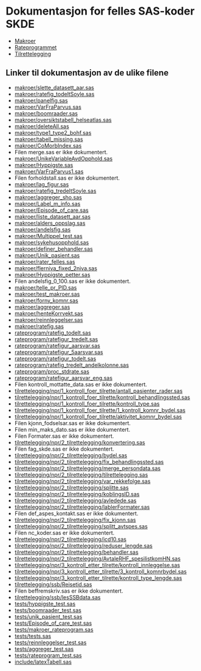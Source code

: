 # Dokumentasjon for felles SAS-koder SKDE

- [Makroer](makroer_doc)
- [Rateprogrammet](rateprogram_doc)
- [Tilrettelegging](tilrettelegging_doc)


## Linker til dokumentasjon av de ulike filene

- [makroer/slette_datasett_aar.sas](slette_datasett_aar)
- [makroer/ratefig_todeltSoyle.sas](ratefig_todeltSoyle)
- [makroer/panelfig.sas](panelfig)
- [makroer/VarFraParvus.sas](VarFraParvus)
- [makroer/boomraader.sas](boomraader)
- [makroer/oversiktstabell_helseatlas.sas](oversiktstabell_helseatlas)
- [makroer/deleteAll.sas](deleteAll)
- [makroer/type1_type2_bohf.sas](type1_type2_bohf)
- [makroer/tabell_missing.sas](tabell_missing)
- [makroer/CoMorbIndex.sas](CoMorbIndex)
- Filen merge.sas er ikke dokumentert.
- [makroer/UnikeVariableAvdOpphold.sas](UnikeVariableAvdOpphold)
- [makroer/Hyppigste.sas](Hyppigste)
- [makroer/VarFraParvus1.sas](VarFraParvus1)
- Filen forholdstall.sas er ikke dokumentert.
- [makroer/lag_figur.sas](lag_figur)
- [makroer/ratefig_tredeltSoyle.sas](ratefig_tredeltSoyle)
- [makroer/aggreger_sho.sas](aggreger_sho)
- [makroer/Label_m_info.sas](Label_m_info)
- [makroer/Episode_of_care.sas](Episode_of_care)
- [makroer/liste_datasett_aar.sas](liste_datasett_aar)
- [makroer/alders_oppslag.sas](alders_oppslag)
- [makroer/andelsfig.sas](andelsfig)
- [makroer/Multippel_test.sas](Multippel_test)
- [makroer/sykehusopphold.sas](sykehusopphold)
- [makroer/definer_behandler.sas](definer_behandler)
- [makroer/Unik_pasient.sas](Unik_pasient)
- [makroer/rater_felles.sas](rater_felles)
- [makroer/flerniva_fixed_2niva.sas](flerniva_fixed_2niva)
- [makroer/Hyppigste_petter.sas](Hyppigste_petter)
- Filen andelsfig_0_100.sas er ikke dokumentert.
- [makroer/telle_pr_PID.sas](telle_pr_PID)
- [makroer/test_makroer.sas](test_makroer)
- [makroer/forny_komnr.sas](forny_komnr)
- [makroer/aggreger.sas](aggreger)
- [makroer/henteKorrvekt.sas](henteKorrvekt)
- [makroer/reinnleggelser.sas](reinnleggelser)
- [makroer/ratefig.sas](ratefig)
- [rateprogram/ratefig_todelt.sas](ratefig_todelt)
- [rateprogram/ratefigur_tredelt.sas](ratefigur_tredelt)
- [rateprogram/ratefigur_aarsvar.sas](ratefigur_aarsvar)
- [rateprogram/ratefigur_5aarsvar.sas](ratefigur_5aarsvar)
- [rateprogram/ratefigur_todelt.sas](ratefigur_todelt)
- [rateprogram/ratefig_tredelt_andelkolonne.sas](ratefig_tredelt_andelkolonne)
- [rateprogram/proc_stdrate.sas](proc_stdrate)
- [rateprogram/ratefigur_aarsvar_eng.sas](ratefigur_aarsvar_eng)
- Filen kontroll_mottatte_data.sas er ikke dokumentert.
- [tilrettelegging/npr/1_kontroll_foer_tilrette/antall_pasienter_rader.sas](antall_pasienter_rader)
- [tilrettelegging/npr/1_kontroll_foer_tilrette/kontroll_behandlingssted.sas](kontroll_behandlingssted)
- [tilrettelegging/npr/1_kontroll_foer_tilrette/kontroll_type.sas](kontroll_type)
- [tilrettelegging/npr/1_kontroll_foer_tilrette/1_kontroll_komnr_bydel.sas](1_kontroll_komnr_bydel)
- [tilrettelegging/npr/1_kontroll_foer_tilrette/aktivitet_komnr_bydel.sas](aktivitet_komnr_bydel)
- Filen kjonn_fodselsar.sas er ikke dokumentert.
- Filen min_maks_dato.sas er ikke dokumentert.
- Filen Formater.sas er ikke dokumentert.
- [tilrettelegging/npr/2_tilrettelegging/konvertering.sas](konvertering)
- Filen fag_skde.sas er ikke dokumentert.
- [tilrettelegging/npr/2_tilrettelegging/bydel.sas](bydel)
- [tilrettelegging/npr/2_tilrettelegging/fix_behandlingssted.sas](fix_behandlingssted)
- [tilrettelegging/npr/2_tilrettelegging/merge_persondata.sas](merge_persondata)
- [tilrettelegging/npr/2_tilrettelegging/tilrettelegging.sas](tilrettelegging)
- [tilrettelegging/npr/2_tilrettelegging/var_rekkefolge.sas](var_rekkefolge)
- [tilrettelegging/npr/2_tilrettelegging/splitte.sas](splitte)
- [tilrettelegging/npr/2_tilrettelegging/koblingsID.sas](koblingsID)
- [tilrettelegging/npr/2_tilrettelegging/avledede.sas](avledede)
- [tilrettelegging/npr/2_tilrettelegging/lablerFormater.sas](lablerFormater)
- Filen def_aspes_kontakt.sas er ikke dokumentert.
- [tilrettelegging/npr/2_tilrettelegging/fix_kjonn.sas](fix_kjonn)
- [tilrettelegging/npr/2_tilrettelegging/splitt_avtspes.sas](splitt_avtspes)
- Filen nc_koder.sas er ikke dokumentert.
- [tilrettelegging/npr/2_tilrettelegging/icd10.sas](icd10)
- [tilrettelegging/npr/2_tilrettelegging/reduser_lengde.sas](reduser_lengde)
- [tilrettelegging/npr/2_tilrettelegging/behandler.sas](behandler)
- [tilrettelegging/npr/2_tilrettelegging/AvtaleRHF_spesilistkomHN.sas](AvtaleRHF_spesilistkomHN)
- [tilrettelegging/npr/3_kontroll_etter_tilrette/kontroll_innleggelse.sas](kontroll_innleggelse)
- [tilrettelegging/npr/3_kontroll_etter_tilrette/3_kontroll_komnrbydel.sas](3_kontroll_komnrbydel)
- [tilrettelegging/npr/3_kontroll_etter_tilrette/kontroll_type_lengde.sas](kontroll_type_lengde)
- [tilrettelegging/ssb/Reisetid.sas](Reisetid)
- Filen beffremskriv.sas er ikke dokumentert.
- [tilrettelegging/ssb/lesSSBdata.sas](lesSSBdata)
- [tests/hyppigste_test.sas](hyppigste_test)
- [tests/boomraader_test.sas](boomraader_test)
- [tests/unik_pasient_test.sas](unik_pasient_test)
- [tests/Episode_of_care_test.sas](Episode_of_care_test)
- [tests/makroer_rateprogram.sas](makroer_rateprogram)
- [tests/tests.sas](tests)
- [tests/reinnleggelser_test.sas](reinnleggelser_test)
- [tests/aggreger_test.sas](aggreger_test)
- [tests/rateprogram_test.sas](rateprogram_test)
- [include/latexTabell.sas](latexTabell)
